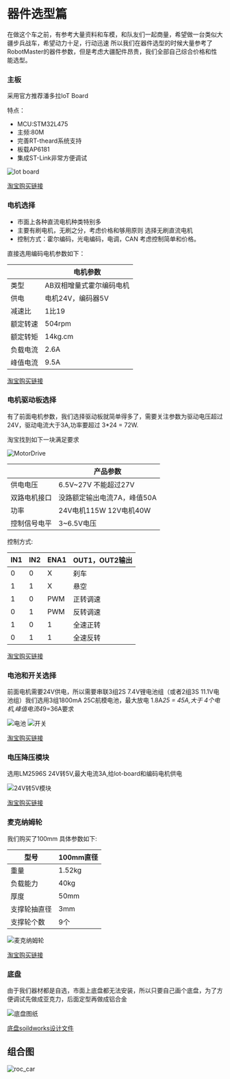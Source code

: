 # 器件选型篇
在做这个车之前，有参考大量资料和车模，和队友们一起商量，希望做一台类似大疆步兵战车，希望动力十足，行动迅速
所以我们在器件选型的时候大量参考了RobotMaster的器件参数，但是考虑大疆配件昂贵，我们全部自己综合价格和性能选型。

### 主板
采用官方推荐潘多拉IoT Board

特点：
- MCU:STM32L475 
- 主频:80M 
- 完善RT-theard系统支持
- 板载AP6181
- 集成ST-Link非常方便调试

![lot board](pic/lot-thread.jpg)

[淘宝购买链接](https://item.taobao.com/item.htm?spm=a1z09.2.0.0.6c972e8dSJTwVw&id=583527145598&_u=d33fu11t1ff1)

### 电机选择
- 市面上各种直流电机种类特别多
- 主要有刷电机，无刷之分，考虑价格和够用原则 选择无刷直流电机
- 控制方式：霍尔编码，光电编码，电调，CAN 考虑控制简单和价格。

直接选用编码电机参数如下：

|   |电机参数|
|---|-------|
|类型|AB双相增量式霍尔编码电机|
|供电|电机24V，编码器5V|
|减速比| 1比19|
|额定转速|504rpm|
|额定转矩|14kg.cm|
|负载电流|2.6A|
|峰值电流|9.5A|
[淘宝购买链接](https://item.taobao.com/item.htm?spm=a1z09.2.0.0.6c972e8dSJTwVw&id=556515013795&_u=d33fu11tb1ec)

### 电机驱动板选择
有了前面电机参数，我们选择驱动板就简单得多了，需要关注参数为驱动电压超过24V，驱动电流大于3A,功率要超过 3*24 = 72W.

淘宝找到如下一块满足要求

![MotorDrive](pic/MotorDrive.jpg)

|       |产品参数|
|------|----------|
|供电电压| 6.5V~27V 不能超过27V|
|双路电机接口|没路额定输出电流7A，峰值50A|
|功率| 24V电机115W  12V电机40W|
|控制信号电平| 3~6.5V电压|

控制方式:

|IN1|IN2|ENA1|OUT1，OUT2输出|
|---|---|----|------|
|0|0|X|刹车|
|1|1|X|悬空|
|1|0|PWM|正转调速|
|0|1|PWM|反转调速|
|1|0|1|全速正转|
|0|1|1|全速反转|
[淘宝购买链接](https://item.taobao.com/item.htm?spm=a230r.1.14.236.6a7d311472Dgvq&id=593835172612&ns=1&abbucket=18#detail)

### 电池和开关选择
前面电机需要24V供电，所以需要串联3组2S 7.4V锂电池组（或者2组3S 11.1V电池组）我们选用3组1800mA 25C航模电池，最大放电 1.8A*25 = 45A,大于 4个电机,峰值电流4*9=36A要求

![电池](pic/battery.png) ![开关](pic/switch.jpg)

[淘宝购买链接](https://item.taobao.com/item.htm?spm=a1z09.2.0.0.6c972e8dSJTwVw&id=576184061821&_u=d33fu11t2527)

### 电压降压模块
选用LM2596S 24V转5V,最大电流3A,给lot-board和编码电机供电

![24V转5V模块](pic\LM2596S.png)

[淘宝购买链接](https://item.taobao.com/item.htm?spm=a1z09.2.0.0.6c972e8dSJTwVw&id=576184061821&_u=d33fu11t2527)

### 麦克纳姆轮
我们购买了100mm 具体参数如下:

|型号| 100mm直径|
|----|--------|
|重量|1.52kg|
|负载能力|40kg|
|厚度|50mm|
|支撑轮抽直径|3mm|
|支撑轮个数|9个|

![麦克纳姆轮](pic/wheel.jpg)

[淘宝购买链接](https://item.taobao.com/item.htm?spm=a1z09.2.0.0.6c972e8dSJTwVw&id=569166349044&_u=d33fu11t43b8)


### 底盘
由于我们器材都是自选，市面上底盘都无法安装，所以只要自己画个底盘，为了方便调试先做成亚克力，后面定型再做成铝合金

![底盘图纸](pic/structure.png)

[底盘soildworks设计文件](https://github.com/Eronwu/roc_robot/tree/master/application/roc_car/docs/roc_robot_structure.SLDDRW)


## 组合图

![roc_car](pic/roc_car.jpg)
